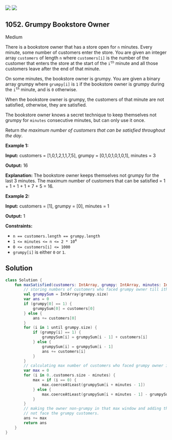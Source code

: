 [![](https://img.shields.io/github/stars/javadev/LeetCode-in-Kotlin?label=Stars&style=flat-square)](https://github.com/javadev/LeetCode-in-Kotlin)
[![](https://img.shields.io/github/forks/javadev/LeetCode-in-Kotlin?label=Fork%20me%20on%20GitHub%20&style=flat-square)](https://github.com/javadev/LeetCode-in-Kotlin/fork)

## 1052\. Grumpy Bookstore Owner

Medium

There is a bookstore owner that has a store open for `n` minutes. Every minute, some number of customers enter the store. You are given an integer array `customers` of length `n` where `customers[i]` is the number of the customer that enters the store at the start of the <code>i<sup>th</sup></code> minute and all those customers leave after the end of that minute.

On some minutes, the bookstore owner is grumpy. You are given a binary array grumpy where `grumpy[i]` is `1` if the bookstore owner is grumpy during the <code>i<sup>th</sup></code> minute, and is `0` otherwise.

When the bookstore owner is grumpy, the customers of that minute are not satisfied, otherwise, they are satisfied.

The bookstore owner knows a secret technique to keep themselves not grumpy for `minutes` consecutive minutes, but can only use it once.

Return _the maximum number of customers that can be satisfied throughout the day_.

**Example 1:**

**Input:** customers = [1,0,1,2,1,1,7,5], grumpy = [0,1,0,1,0,1,0,1], minutes = 3

**Output:** 16

**Explanation:** The bookstore owner keeps themselves not grumpy for the last 3 minutes. The maximum number of customers that can be satisfied = 1 + 1 + 1 + 1 + 7 + 5 = 16.

**Example 2:**

**Input:** customers = [1], grumpy = [0], minutes = 1

**Output:** 1

**Constraints:**

*   `n == customers.length == grumpy.length`
*   <code>1 <= minutes <= n <= 2 * 10<sup>4</sup></code>
*   `0 <= customers[i] <= 1000`
*   `grumpy[i]` is either `0` or `1`.

## Solution

```kotlin
class Solution {
    fun maxSatisfied(customers: IntArray, grumpy: IntArray, minutes: Int): Int {
        // storing numbers of customers who faced grumpy owner till ith minute.
        val grumpySum = IntArray(grumpy.size)
        var ans = 0
        if (grumpy[0] == 1) {
            grumpySum[0] = customers[0]
        } else {
            ans += customers[0]
        }
        for (i in 1 until grumpy.size) {
            if (grumpy[i] == 1) {
                grumpySum[i] = grumpySum[i - 1] + customers[i]
            } else {
                grumpySum[i] = grumpySum[i - 1]
                ans += customers[i]
            }
        }
        // calculating max number of customers who faced grumpy owner in a window of size 'minutes'.
        var max = 0
        for (i in 0..customers.size - minutes) {
            max = if (i == 0) {
                max.coerceAtLeast(grumpySum[i + minutes - 1])
            } else {
                max.coerceAtLeast(grumpySum[i + minutes - 1] - grumpySum[i - 1])
            }
        }
        // making the owner non-grumpy in that max window and adding the number of customers who do
        // not face the grumpy customers.
        ans += max
        return ans
    }
}
```